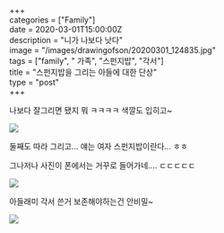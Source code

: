 +++  
categories = ["Family"]  
date = 2020-03-01T15:00:00Z  
description = "니가 나보다 낫다"  
image = "/images/drawingofson/20200301_124835.jpg"  
tags = ["family", " 가족", "스펀지밥", "각서"]  
title = "스펀지밥을 그리는 아들에 대한 단상"  
type = "post"  
+++  

나보다 잘그리면 됐지 뭐 ㅋㅋㅋㅋ 색깔도 입히고\~

![](/images/drawingofson/20200301_130952.jpg)

둘째도 따라 그리고... 얘는 여자 스펀지밥이란다... ㅎㅎ

그나저나 사진이 폰에서는 거꾸로 들어가네.... ㄷㄷㄷㄷㄷ

![](/images/drawingofson/20200301_131158.jpg)

아들래미 각서 쓴거 보존해야하는건 안비밀\~

![](/images/drawingofson/20200301_120811.jpg)
